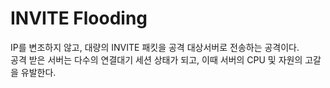 # INVITE Flooding 

IP를 변조하지 않고, 대량의 INVITE 패킷을 공격 대상서버로 전송하는 공격이다.  
공격 받은 서버는 다수의 연결대기 세션 상태가 되고, 이때 서버의 CPU 및 자원의 고갈을 유발한다.


